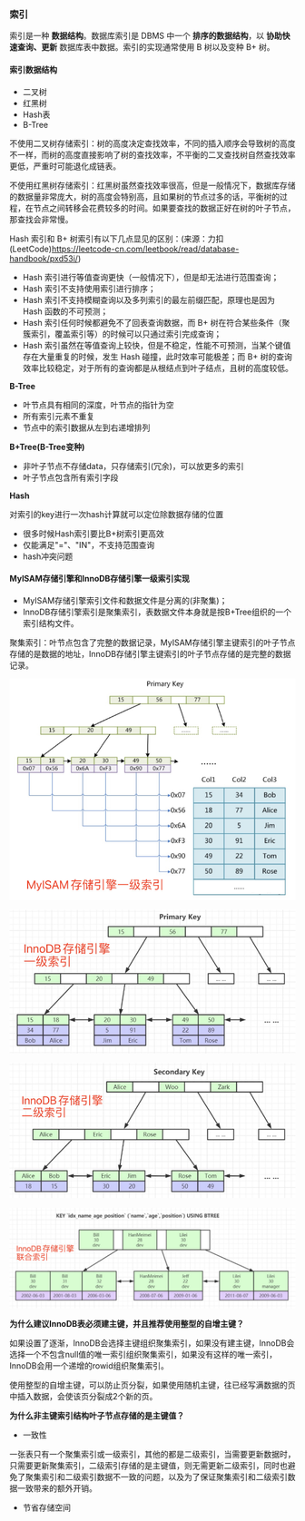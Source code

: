 ### 索引

索引是一种 **数据结构**。数据库索引是 DBMS 中一个 **排序的数据结构**，以 **协助快速查询、更新** 数据库表中数据。索引的实现通常使用 B 树以及变种 B+ 树。



#### 索引数据结构

- 二叉树
- 红黑树
- Hash表
- B-Tree

不使用二叉树存储索引：树的高度决定查找效率，不同的插入顺序会导致树的高度不一样，而树的高度直接影响了树的查找效率，不平衡的二叉查找树自然查找效率更低，严重时可能退化成链表。

不使用红黑树存储索引：红黑树虽然查找效率很高，但是一般情况下，数据库存储的数据量非常庞大，树的高度会特别高，且如果树的节点过多的话，平衡树的过程，在节点之间转移会花费较多的时间。如果要查找的数据正好在树的叶子节点，那查找会非常慢。

Hash 索引和 B+ 树索引有以下几点显见的区别：(来源：力扣(LeetCode)https://leetcode-cn.com/leetbook/read/database-handbook/pxd53i/)

- Hash 索引进行等值查询更快（一般情况下），但是却无法进行范围查询；
- Hash 索引不支持使用索引进行排序；
- Hash 索引不支持模糊查询以及多列索引的最左前缀匹配，原理也是因为 Hash 函数的不可预测；
- Hash 索引任何时候都避免不了回表查询数据，而 B+ 树在符合某些条件（聚簇索引，覆盖索引等）的时候可以只通过索引完成查询；
- Hash 索引虽然在等值查询上较快，但是不稳定，性能不可预测，当某个键值存在大量重复的时候，发生 Hash 碰撞，此时效率可能极差；而 B+ 树的查询效率比较稳定，对于所有的查询都是从根结点到叶子结点，且树的高度较低。



**B-Tree**

- 叶节点具有相同的深度，叶节点的指针为空
- 所有索引元素不重复
- 节点中的索引数据从左到右递增排列

**B+Tree(B-Tree变种)**

- 非叶子节点不存储data，只存储索引(冗余)，可以放更多的索引
- 叶子节点包含所有索引字段

**Hash**

对索引的key进行一次hash计算就可以定位除数据存储的位置

- 很多时候Hash索引要比B+树索引更高效
- 仅能满足"="、"IN"，不支持范围查询
- hash冲突问题



#### MyISAM存储引擎和InnoDB存储引擎一级索引实现

- MyISAM存储引擎索引文件和数据文件是分离的(非聚集)；
- InnoDB存储引擎索引是聚集索引，表数据文件本身就是按B+Tree组织的一个索引结构文件。

聚集索引：叶节点包含了完整的数据记录，MyISAM存储引擎主键索引的叶子节点存储的是数据的地址，InnoDB存储引擎主键索引的叶子节点存储的是完整的数据记录。

![MyISAM存储引擎一级索引.png](./images/MyISAM%E5%AD%98%E5%82%A8%E5%BC%95%E6%93%8E%E4%B8%80%E7%BA%A7%E7%B4%A2%E5%BC%95.png)

![InnoDB存储引擎一级索引.png](./images/InnoDB%E5%AD%98%E5%82%A8%E5%BC%95%E6%93%8E%E4%B8%80%E7%BA%A7%E7%B4%A2%E5%BC%95.png)

![InnoDB存储引擎二级索引.png](./images/InnoDB%E5%AD%98%E5%82%A8%E5%BC%95%E6%93%8E%E4%BA%8C%E7%BA%A7%E7%B4%A2%E5%BC%95.png)

![InnoDB存储引擎联合索引.png](./images/InnoDB%E5%AD%98%E5%82%A8%E5%BC%95%E6%93%8E%E8%81%94%E5%90%88%E7%B4%A2%E5%BC%95.png)

**为什么建议InnoDB表必须建主键，并且推荐使用整型的自增主键？**

如果设置了逐渐，InnoDB会选择主键组织聚集索引，如果没有建主键，InnoDB会选择一个不包含null值的唯一索引组织聚集索引，如果没有这样的唯一索引，InnoDB会用一个递增的rowid组织聚集索引。

使用整型的自增主键，可以防止页分裂，如果使用随机主键，往已经写满数据的页中插入数据，会使该页分裂成2个新的页。

**为什么非主键索引结构叶子节点存储的是主键值？**

- 一致性

​		一张表只有一个聚集索引或一级索引，其他的都是二级索引，当需要更新数据时，只需要更新聚集索引，二级索引存储的是主键值，则无需更新二级索引，同时也避免了聚集索引和二级索引数据不一致的问题，以及为了保证聚集索引和二级索引数据一致带来的额外开销。

- 节省存储空间

